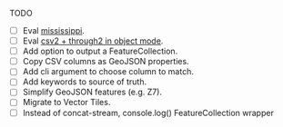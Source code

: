TODO

- [ ] Eval [mississippi](https://github.com/maxogden/mississippi).
- [ ] Eval [csv2 + through2 in object mode](https://github.com/rvagg/through2).
- [ ] Add option to output a FeatureCollection.
- [ ] Copy CSV columns as GeoJSON properties.
- [ ] Add cli argument to choose column to match.
- [ ] Add keywords to source of truth.
- [ ] Simplify GeoJSON features (e.g. Z7).
- [ ] Migrate to Vector Tiles.
- [ ] Instead of concat-stream, console.log() FeatureCollection wrapper
